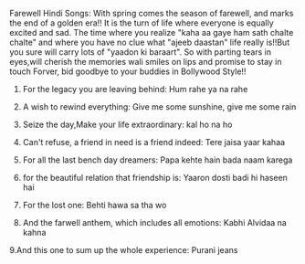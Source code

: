 Farewell Hindi Songs:
With spring comes the season of farewell, and marks the end of a golden era!!  It is the turn of life where everyone is equally excited and sad. The time where you realize "kaha aa gaye ham sath chalte chalte" and where you have no clue what "ajeeb daastan" life really is!!But you sure will carry lots of "yaadon ki baraart".
So with parting tears in eyes,will cherish the memories wali smiles on lips and promise to stay in touch Forver, bid goodbye to your buddies  in Bollywood Style!!

1. For the legacy you are leaving behind:
 Hum rahe ya na rahe
 
2. A wish to rewind everything:
  Give me some sunshine, give me some rain
  
3. Seize the day,Make your life extraordinary:
   kal ho na ho
  
4. Can't refuse, a friend in need is a friend indeed:
   Tere jaisa yaar kahaa
   
 5. For all the last bench day dreamers:
    Papa kehte hain bada naam karega
   
 6. for the beautiful relation that friendship is:
   Yaaron dosti badi hi haseen hai
   
 7. For the lost one:
   Behti hawa sa tha wo
 
 8. And the farwell anthem, which includes all emotions:
   Kabhi Alvidaa na kahna
   
  9.And this one to sum up the whole experience:
    Purani jeans
